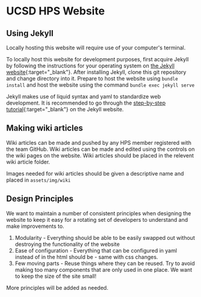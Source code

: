 # UCSD HPS Website

## Using Jekyll
Locally hosting this website will require use of your computer's terminal.

To locally host this website for development purposes, first acquire Jekyll by following the instructions for your operating system on [the Jekyll website](https://jekyllrb.com/){:target="_blank"}. After installing Jekyll, clone this git repository and change directory into it. Prepare to host the website using `bundle install` and host the website using the command `bundle exec jekyll serve`

Jekyll makes use of liquid syntax and yaml to standardize web development. It is recommended to go through the [step-by-step tutorial](https://jekyllrb.com/docs/step-by-step/01-setup/){:target="_blank"} on the Jekyll website.

## Making wiki articles
Wiki articles can be made and pushed by any HPS member registered with the team GitHub. Wiki articles can be made and edited using the controls on the wiki pages on the website. Wiki articles should be placed in the relevent wiki article folder.

Images needed for wiki articles should be given a descriptive name and placed in `assets/img/wiki`

## Design Principles
We want to maintain a number of consistent principles when designing the website to keep it easy for a rotating set of developers to understand and make improvements to.

1. Modularity - Everything should be able to be easily swapped out without destroying the functionality of the website
2. Ease of configuration - Everything that can be configured in yaml instead of in the html should be - same with css changes.
3. Few moving parts - Reuse things where they can be reused. Try to avoid making too many components that are only used in one place. We want to keep the size of the site small!

More principles will be added as needed.
